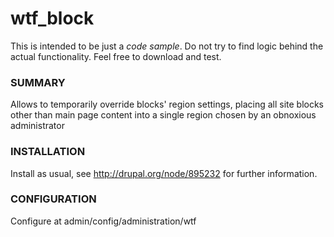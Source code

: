 # wtf_block
This is intended to be just a *code sample*. Do not try to find logic behind the actual 
functionality. Feel free to download and test.

### SUMMARY
Allows to temporarily override blocks' region settings, placing all site blocks 
other than main page content into a single region chosen by an obnoxious administrator


### INSTALLATION
Install as usual, see http://drupal.org/node/895232 for further information.


### CONFIGURATION
Configure at admin/config/administration/wtf
